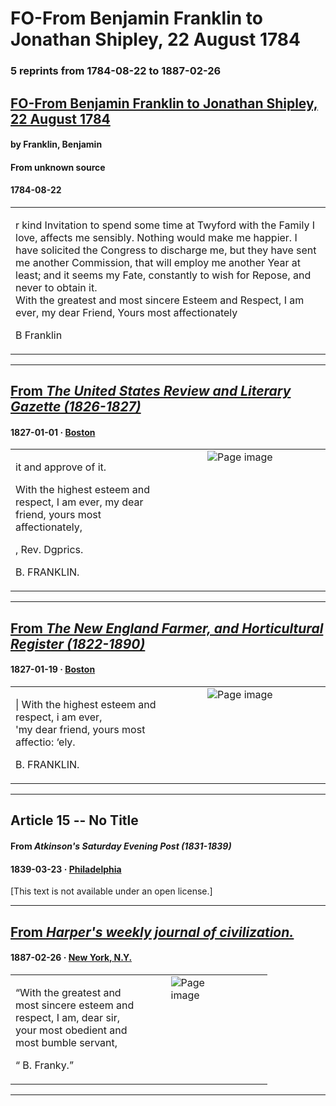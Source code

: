 
# FO-From Benjamin Franklin to Jonathan Shipley, 22 August 1784

### 5 reprints from 1784-08-22 to 1887-02-26

## [FO-From Benjamin Franklin to Jonathan Shipley, 22 August 1784](https://founders.archives.gov/documents/Franklin/01-43-02-0020)

#### by Franklin, Benjamin

#### From unknown source

#### 1784-08-22

<table style="width: 100%;"><tr><td style="width: 50%">

r kind Invitation to spend some time at Twyford with the Family I love, affects me sensibly. Nothing would make me happier. I have solicited the Congress to discharge me, but they have sent me another Commission, that will employ me another Year at least; and it seems my Fate, constantly to wish for Repose, and never to obtain it.  
With the greatest and most sincere Esteem and Respect, I am ever, my dear Friend, Yours most affectionately  
  
B Franklin
</td></tr></table>

---

## [From _The United States Review and Literary Gazette (1826-1827)_](https://archive.org/details/sim_united-states-review-and-literary-gazette_1827-01_1_4/page/n35/mode/1up?view=theater)

#### 1827-01-01 &middot; [Boston](http://dbpedia.org/resource/Boston)

<table style="width: 100%;"><tr><td style="width: 50%">

  
it and approve of it.  
  
With the highest esteem and respect, I am ever, my dear  
friend, yours most affectionately,  
  
, Rev. Dgprics.  
  
B. FRANKLIN.
</td><td style="width: 50%; max-height: 75%; margin: auto; display: block;">
<img alt="Page image" src="https://iiif.archive.org/iiif/sim_united-states-review-and-literary-gazette_1827-01_1_4&#0036;35/pct:21.549894,75.330688,65.658174,8.167989/600,/0/default.jpg"/>
</td>
</tr></table>

---

## [From _The New England Farmer, and Horticultural Register (1822-1890)_](https://archive.org/details/sim_new-england-farmer-and-horticultural-register_1827-01-19_5_26/page/n7/mode/1up?view=theater)

#### 1827-01-19 &middot; [Boston](http://dbpedia.org/resource/Boston)

<table style="width: 100%;"><tr><td style="width: 50%">

  
| With the highest esteem and respect, i am ever,  
&#x27;my dear friend, yours most affectio: ‘ely.  
  
B. FRANKLIN.
</td><td style="width: 50%; max-height: 75%; margin: auto; display: block;">
<img alt="Page image" src="https://iiif.archive.org/iiif/sim_new-england-farmer-and-horticultural-register_1827-01-19_5_26&#0036;7/pct:37.664474,44.920495,28.563596,3.180212/600,/0/default.jpg"/>
</td>
</tr></table>

---

## Article 15 -- No Title

#### From _Atkinson's Saturday Evening Post (1831-1839)_

#### 1839-03-23 &middot; [Philadelphia](http://dbpedia.org/resource/Philadelphia)

[This text is not available under an open license.]

---

## [From _Harper's weekly journal of civilization._](https://archive.org/details/sim_harpers-weekly_1887-02-26_31_1575/page/n3/mode/1up?view=theater)

#### 1887-02-26 &middot; [New York, N.Y.](http://dbpedia.org/resource/New_York_City)

<table style="width: 100%;"><tr><td style="width: 50%">

“With the greatest and  
most sincere esteem and  
respect, I am, dear sir,  
your most obedient and  
most bumble servant,  
  
“ B. Franky.”
</td><td style="width: 50%; max-height: 75%; margin: auto; display: block;">
<img alt="Page image" src="https://iiif.archive.org/iiif/sim_harpers-weekly_1887-02-26_31_1575&#0036;3/pct:10.994503,38.111490,8.870565,2.779132/600,/0/default.jpg"/>
</td>
</tr></table>

---


